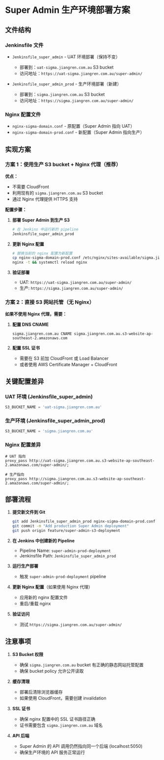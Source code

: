 # Super Admin 生产环境部署方案

## 文件结构

### Jenkinsfile 文件
- `Jenkinsfile_super_admin` - UAT 环境部署（保持不变）
  - 部署到：`uat-sigma.jiangren.com.au` S3 bucket
  - 访问地址：`https://uat-sigma.jiangren.com.au/super-admin/`

- `Jenkinsfile_super_admin_prod` - 生产环境部署（新建）
  - 部署到：`sigma.jiangren.com.au` S3 bucket
  - 访问地址：`https://sigma.jiangren.com.au/super-admin/`

### Nginx 配置文件
- `nginx-sigma-domain.conf` - 原配置（Super Admin 指向 UAT）
- `nginx-sigma-domain-prod.conf` - 新配置（Super Admin 指向生产）

## 实现方案

### 方案 1：使用生产 S3 bucket + Nginx 代理（推荐）

**优点：**
- 不需要 CloudFront
- 利用现有的 `sigma.jiangren.com.au` S3 bucket
- 通过 Nginx 代理提供 HTTPS 支持

**配置步骤：**

1. **部署 Super Admin 到生产 S3**
   ```bash
   # 在 Jenkins 中运行新的 pipeline
   Jenkinsfile_super_admin_prod
   ```

2. **更新 Nginx 配置**
   ```bash
   # 替换当前的 nginx 配置为新配置
   cp nginx-sigma-domain-prod.conf /etc/nginx/sites-available/sigma.jiangren.com.au
   nginx -t && systemctl reload nginx
   ```

3. **验证部署**
   - UAT: `https://uat-sigma.jiangren.com.au/super-admin/`
   - 生产: `https://sigma.jiangren.com.au/super-admin/`

### 方案 2：直接 S3 网站托管（无 Nginx）

**如果不使用 Nginx 代理，需要：**

1. **配置 DNS CNAME**
   ```
   sigma.jiangren.com.au CNAME sigma.jiangren.com.au.s3-website-ap-southeast-2.amazonaws.com
   ```

2. **配置 SSL 证书**
   - 需要在 S3 前加 CloudFront 或 Load Balancer
   - 或者使用 AWS Certificate Manager + CloudFront

## 关键配置差异

### UAT 环境 (Jenkinsfile_super_admin)
```groovy
S3_BUCKET_NAME = 'uat-sigma.jiangren.com.au'
```

### 生产环境 (Jenkinsfile_super_admin_prod)
```groovy
S3_BUCKET_NAME = 'sigma.jiangren.com.au'
```

### Nginx 配置差异
```nginx
# UAT 指向
proxy_pass http://uat-sigma.jiangren.com.au.s3-website-ap-southeast-2.amazonaws.com/super-admin/;

# 生产指向
proxy_pass http://sigma.jiangren.com.au.s3-website-ap-southeast-2.amazonaws.com/super-admin/;
```

## 部署流程

1. **提交新文件到 Git**
   ```bash
   git add Jenkinsfile_super_admin_prod nginx-sigma-domain-prod.conf
   git commit -m "Add production Super Admin deployment"
   git push origin feature/super-admin-s3-deployment
   ```

2. **在 Jenkins 中创建新的 Pipeline**
   - Pipeline Name: `super-admin-prod-deployment`
   - Jenkinsfile Path: `Jenkinsfile_super_admin_prod`

3. **运行生产部署**
   - 触发 `super-admin-prod-deployment` pipeline

4. **更新 Nginx 配置**（如果使用 Nginx 代理）
   - 应用新的 nginx 配置文件
   - 重启/重载 nginx

5. **验证访问**
   - 测试 `https://sigma.jiangren.com.au/super-admin/`

## 注意事项

1. **S3 Bucket 权限**
   - 确保 `sigma.jiangren.com.au` bucket 有正确的静态网站托管配置
   - 确保 bucket policy 允许公开读取

2. **缓存清理**
   - 部署后清除浏览器缓存
   - 如果使用 CloudFront，需要创建 invalidation

3. **SSL 证书**
   - 确保 nginx 配置中的 SSL 证书路径正确
   - 证书需要包含 `sigma.jiangren.com.au` 域名

4. **API 后端**
   - Super Admin 的 API 调用仍然指向同一个后端 (localhost:5050)
   - 确保生产环境的 API 服务正常运行
